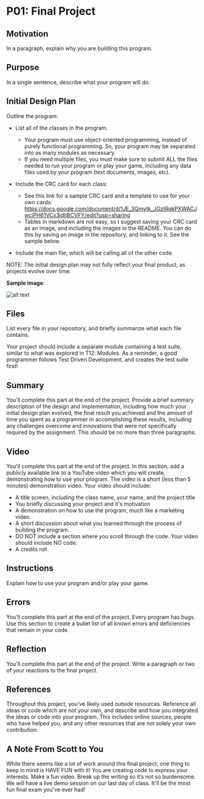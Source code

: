 # P01: Final Project

## Motivation
In a paragraph, explain why you are building this program.

## Purpose
In a single sentence, describe what your program will do.

## Initial Design Plan
Outline the program:
- List all of the classes in the program.
  - Your program must use object-oriented programming, instead of
  purely functional programming. So, your program may be
  separated into as many modules as necessary.
  - If you need multiple files, you must make sure to submit ALL the
  files needed to run your program or play your game, including any
  data files used by your program (text documents, images, etc).

- Include the CRC card for each class:
  - See this link for a sample CRC card and a template to
  use for your own cards: https://docs.google.com/document/d/1JE_3Qmytk_JGztRqkPXWACJwciPH61VCx3idIlBCVFY/edit?usp=sharing
  - Tables in markdown are not easy, so I suggest saving your CRC card
  as an image, and including the images in the README. You can do this
  by saving an image in the repository, and linking to it. See the sample below.
- Include the main file, which will be calling all of the other code.

NOTE: The initial design plan may not fully reflect your final product,
as projects evolve over time.


**Sample image**:

![alt text](https://github.com/spring-2018-csc-226/p01-final-project-scott-s-example/blob/master/image/crc.png "Image of CRC card as an example.")

## Files
List every file in your repository, and briefly summarize what each file contains.

Your project should include a separate module containing a test
suite, similar to what was explored in T12: Modules. As a reminder,
a good programmer follows Test Driven Development, and creates the
test suite first!

## Summary
You'll complete this part at the end of the project. Provide a brief
summary description of the design and implementation, including how
much your initial design plan evolved, the final result you achieved
and the amount of time you spent as a programmer in accomplishing
these results, including any challenges overcome and innovations that
were not specifically required by the assignment. This should be no
more than three paragraphs.

## Video
You'll complete this part at the end of the project. In this section,
add a publicly available link to a YouTube video which you will create,
demonstrating how to use your program. The video is a short (less than
5 minutes) demonstration video. Your video should include:
- A title screen, including the class name, your name, and the project title
- You briefly discussing your project and it's motivation
- A demonstration on how to use the program, much like a marketing video.
- A short discussion about what you learned through the process of building the program.
- DO NOT include a section where you scroll through the code. Your video should include NO code.
- A credits roll

## Instructions
Explain how to use your program and/or play your game.

## Errors
You'll complete this part at the end of the project.
Every program has bugs. Use this section to create a bullet list of
all known errors and deficiencies that remain in your code.

## Reflection
You'll complete this part at the end of the project. Write a paragraph
or two of your reactions to the final project.

## References
Throughout this project, you've likely used outside resources.
Reference all ideas or code which are not your own, and describe and
how you integrated the ideas or code into your program. This includes
online sources, people who have helped you, and any other resources that
are not solely your own contribution.

## A Note From Scott to You
While there seems like a lot of work around this final project, one
thing to keep in mind is HAVE FUN with it! You are creating code to
express your interests. Make a fun video. Break up the writing so it’s
not so burdensome. We will have a live demo session on our last day of
class. It'll be the most fun final exam you've ever had!

